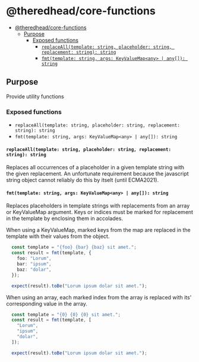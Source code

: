 # @theredhead/core-functions

- [@theredhead/core-functions](#theredheadcore-functions)
  - [Purpose](#purpose)
    - [Exposed functions](#exposed-functions)
      - [`replaceAll(template: string, placeholder: string, replacement: string): string`](#replacealltemplate-string-placeholder-string-replacement-string-string)
      - [`fmt(template: string, args: KeyValueMap<any> | any[]): string`](#fmttemplate-string-args-keyvaluemapany--any-string)

## Purpose

Provide utility functions

### Exposed functions

- `replaceAll(template: string, placeholder: string, replacement: string): string`
- `fmt(template: string, args: KeyValueMap<any> | any[]): string`

#### `replaceAll(template: string, placeholder: string, replacement: string): string`

Replaces all occurrences of a placeholder in a given template string with the given replacement. An unfortunate requirement because the javascript string object cannot reliably do this by itselt (until ECMA2021).

#### `fmt(template: string, args: KeyValueMap<any> | any[]): string`

Replaces placeholders in template strings with replacements from an array or KeyValueMap argument. Keys or indices must be marked for replacement in the template by enclosing them in accolades.

When using a KeyValueMap, marked keys from the map are replaced in the template with their values from the object.

```typescript
  const template = "{foo} {bar} {baz} sit amet.";
  const result = fmt(template, {
    foo: "Lorum",
    bar: "ipsum",
    baz: "dolar",
  });

  expect(result).toBe("Lorum ipsum dolar sit amet.");
```

When using an array, each marked index from the array is replaced with its' corresponding value in the array.

```typescript
  const template = "{0} {0} {0} sit amet.";
  const result = fmt(template, [
    "Lorum",
    "ipsum",
    "dolar",
  ]);

  expect(result).toBe("Lorum ipsum dolar sit amet.");
```
